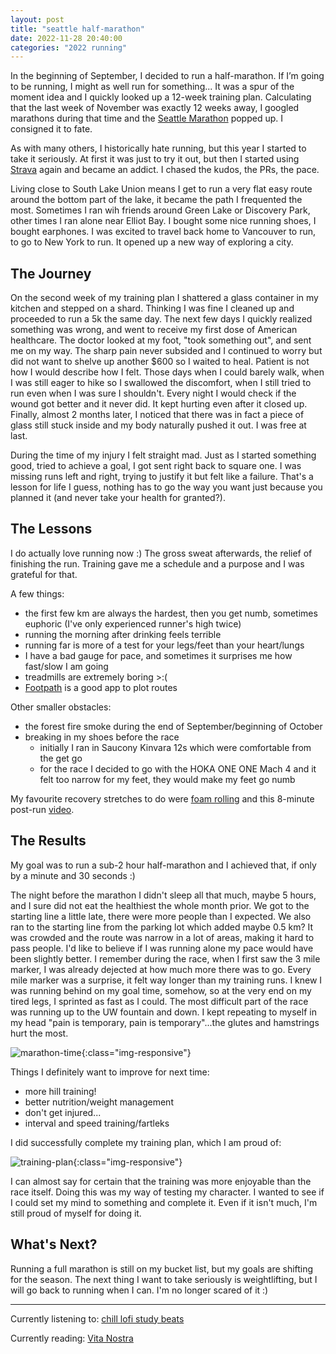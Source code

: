 ```yaml
---
layout: post
title: "seattle half-marathon"
date: 2022-11-28 20:40:00
categories: "2022 running"
---
```


In the beginning of September, I decided to run a half-marathon. If I’m going to be running, I might as well run for something... It was a spur of the moment idea and I quickly looked up a 12-week training plan. Calculating that the last week of November was exactly 12 weeks away, I googled marathons during that time and the [Seattle Marathon](https://www.seattlemarathon.org/) popped up. I consigned it to fate.

 As with many others, I historically hate running, but this year I started to take it seriously. At first it was just to try it out, but then I started using [Strava](https://www.strava.com/athletes/10951514) again and became an addict. I chased the kudos, the PRs, the pace. 

Living close to South Lake Union means I get to run a very flat easy route around the bottom part of the lake, it became the path I frequented the most. Sometimes I ran wih friends around Green Lake or Discovery Park, other times I ran alone near Elliot Bay. I bought some nice running shoes, I bought earphones. I was excited to travel back home to Vancouver to run, to go to New York to run. It opened up a new way of exploring a city.

## The Journey
    
On the second week of my training plan I shattered a glass container in my kitchen and stepped on a shard. Thinking I was fine I cleaned up and proceeded to run a 5k the same day. The next few days I quickly realized something was wrong, and went to receive my first dose of American healthcare. The doctor looked at my foot, "took something out", and sent me on my way. The sharp pain never subsided and I continued to worry but did not want to shelve up another $600 so I waited to heal. Patient is not how I would describe how I felt. Those days when I could barely walk, when I was still eager to hike so I swallowed the discomfort, when I still tried to run even when I was sure I shouldn't. Every night I would check if the wound got better and it never did. It kept hurting even after it closed up. Finally, almost 2 months later, I noticed that there was in fact a piece of glass still stuck inside and my body naturally pushed it out. I was free at last.

During the time of my injury I felt straight mad. Just as I started something good, tried to achieve a goal, I got sent right back to square one. I was missing runs left and right, trying to justify it but felt like a failure. That's a lesson for life I guess, nothing has to go the way you want just because you planned it (and never take your health for granted?).

## The Lessons

I do actually love running now :) The gross sweat afterwards, the relief of finishing the run. Training gave me a schedule and a purpose and I was grateful for that.

A few things:
- the first few km are always the hardest, then you get numb, sometimes euphoric (I've only experienced runner's high twice)
- running the morning after drinking feels terrible
- running far is more of a test for your legs/feet than your heart/lungs
- I have a bad gauge for pace, and sometimes it surprises me how fast/slow I am going
- treadmills are extremely boring >:(
- [Footpath](https://footpathapp.com/) is a good app to plot routes

Other smaller obstacles:
- the forest fire smoke during the end of September/beginning of October
- breaking in my shoes before the race
  - initially I ran in Saucony Kinvara 12s which were comfortable from the get go
  - for the race I decided to go with the HOKA ONE ONE Mach 4 and it felt too narrow for my feet, they would make my feet go numb

My favourite recovery stretches to do were [foam rolling](https://youtu.be/t4A523-O5uk) and this 8-minute post-run [video](https://youtu.be/UAcO8sb7KWc).

## The Results
My goal was to run a sub-2 hour half-marathon and I achieved that, if only by a minute and 30 seconds :)

The night before the marathon I didn't sleep all that much, maybe 5 hours, and I sure did not eat the healthiest the whole month prior. We got to the starting line a little late, there were more people than I expected. We also ran to the starting line from the parking lot which added maybe 0.5 km? It was crowded and the route was narrow in a lot of areas, making it hard to pass people. I'd like to believe if I was running alone my pace would have been slightly better. I remember during the race, when I first saw the 3 mile marker, I was already dejected at how much more there was to go. Every mile marker was a surprise, it felt way longer than my training runs. I knew I was running behind on my goal time, somehow, so at the very end on my tired legs, I sprinted as fast as I could. The most difficult part of the race was running up to the UW fountain and down. I kept repeating to myself in my head "pain is temporary, pain is temporary"...the glutes and hamstrings hurt the most.

![marathon-time](/blog/assets/marathon-time.jpeg){:class="img-responsive"}

Things I definitely want to improve for next time:
- more hill training!
- better nutrition/weight management
- don't get injured...
- interval and speed training/fartleks
 
 I did successfully complete my training plan, which I am proud of:

 ![training-plan](/blog/assets/training-plan.png){:class="img-responsive"}

I can almost say for certain that the training was more enjoyable than the race itself. Doing this was my way of testing my character. I wanted to see if I could set my mind to something and complete it. Even if it isn't much, I'm still proud of myself for doing it.

## What's Next?

Running a full marathon is still on my bucket list, but my goals are shifting for the season. The next thing I want to take seriously is weightlifting, but I will go back to running when I can. I'm no longer scared of it :)

***

Currently listening to: [chill lofi study beats](https://open.spotify.com/playlist/37i9dQZF1DX8Uebhn9wzrS)

Currently reading: [Vita Nostra](https://www.goodreads.com/book/show/38633526-vita-nostra)
